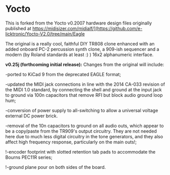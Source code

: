 # Yocto

This is forked from the Yocto v0.2007 hardware design files originally published at https://midisizer.com/midialf/](https://github.com/e-licktronic/Yocto-V2.0/tree/main/Eagle 

The original is a really cool, faithful DIY TR808 clone enhanced with an added onboard PC-2 percussion synth clone, a 909-ish sequencer and a modern (by Roland standards at least :) ) 16x2 alphanumeric interface.


<b>v0.25j (forthcoming initial release):</b> Changes from the original will include:


-ported to KiCad 9 from the deprecated EAGLE format;

-updated the MIDI jack connections in line with the 2014 CA-033 revision of the MIDI 1.0 standard, by connecting the shell and ground at the input jack to ground via 100n capacitors that remove RFI but block audio ground loop hum;

-conversion of power supply to all-switching to allow a universal voltage external DC power brick.

-removal of the 10n capacitors to ground on all audio outs, which appear to be a copy/paste from the TR909's output circuitry. They are not needed here due to much less digital circuitry in the tone generators, and they also affect high frequency response, particularly on the main outs!;

!-encoder footprint with slotted retention tab pads to accommodate the Bourns PEC11R series;

!-ground plane pour on both sides of the board.
